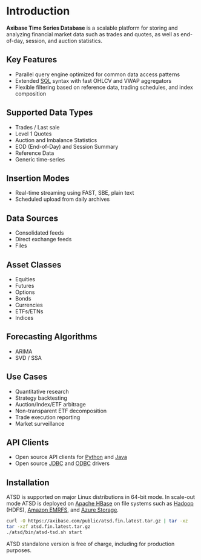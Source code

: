 # Introduction

**Axibase Time Series Database** is a scalable platform for storing and analyzing financial market data such as trades and quotes, as well as end-of-day, session, and auction statistics.

## Key Features

* Parallel query engine optimized for common data access patterns
* Extended [SQL](sql.md) syntax with fast OHLCV and VWAP aggregators
* Flexible filtering based on reference data, trading schedules, and index composition

## Supported Data Types

* Trades / Last sale
* Level 1 Quotes
* Auction and Imbalance Statistics
* EOD (End-of-Day) and Session Summary
* Reference Data
* Generic time-series

## Insertion Modes

* Real-time streaming using FAST, SBE, plain text
* Scheduled upload from daily archives

## Data Sources

* Consolidated feeds
* Direct exchange feeds
* Files

## Asset Classes

* Equities
* Futures
* Options
* Bonds
* Currencies
* ETFs/ETNs
* Indices

## Forecasting Algorithms

* ARIMA
* SVD / SSA

## Use Cases

* Quantitative research
* Strategy backtesting
* Auction/Index/ETF arbitrage
* Non-transparent ETF decomposition
* Trade execution reporting
* Market surveillance

## API Clients

* Open source API clients for [Python](https://github.com/axibase/atsd-api-python) and [Java](https://github.com/axibase/atsd-api-java)
* Open source [JDBC](https://github.com/axibase/atsd-jdbc) and [ODBC](https://github.com/axibase/atsd-odbc) drivers

## Installation

ATSD is supported on major Linux distributions in 64-bit mode. In scale-out mode ATSD is deployed on [Apache HBase](https://hbase.apache.org/) on file systems such as [Hadoop](../installation/cloudera.md) (HDFS), [Amazon EMRFS](../installation/aws-emr-s3.md), and [Azure Storage](../installation/azure-hdinsight.md).

```bash
curl -O https://axibase.com/public/atsd.fin.latest.tar.gz | tar -xz
tar -xzf atsd.fin.latest.tar.gz
./atsd/bin/atsd-tsd.sh start
```

ATSD standalone version is free of charge, including for production purposes.